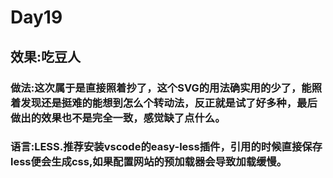 # Day19

## 效果:吃豆人

### 做法:这次属于是直接照着抄了，这个SVG的用法确实用的少了，能照着发现还是挺难的能想到怎么个转动法，反正就是试了好多种，最后做出的效果也不是完全一致，感觉缺了点什么。
### 语言:LESS.推荐安装vscode的easy-less插件，引用的时候直接保存less便会生成css,如果配置网站的预加载器会导致加载缓慢。